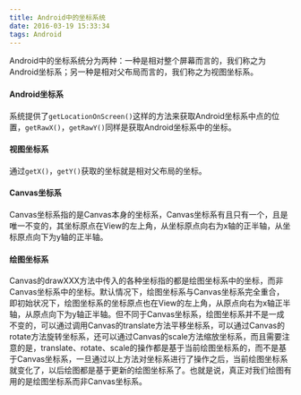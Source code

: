```yaml
---
title: Android中的坐标系统
date: 2016-03-19 15:33:34
tags: Android
---
```


Android中的坐标系统分为两种：一种是相对整个屏幕而言的，我们称之为Android坐标系；另一种是相对父布局而言的，我们称之为视图坐标系。
<!--more-->

#### Android坐标系
系统提供了`getLocationOnScreen()`这样的方法来获取Android坐标系中点的位置，`getRawX()`，`getRawY()`同样是获取Android坐标系中的坐标。

#### 视图坐标系
通过`getX()`，`getY()`获取的坐标就是相对父布局的坐标。

#### Canvas坐标系 
Canvas坐标系指的是Canvas本身的坐标系，Canvas坐标系有且只有一个，且是唯一不变的，其坐标原点在View的左上角，从坐标原点向右为x轴的正半轴，从坐标原点向下为y轴的正半轴。

#### 绘图坐标系 
Canvas的drawXXX方法中传入的各种坐标指的都是绘图坐标系中的坐标，而非Canvas坐标系中的坐标。默认情况下，绘图坐标系与Canvas坐标系完全重合，即初始状况下，绘图坐标系的坐标原点也在View的左上角，从原点向右为x轴正半轴，从原点向下为y轴正半轴。但不同于Canvas坐标系，绘图坐标系并不是一成不变的，可以通过调用Canvas的translate方法平移坐标系，可以通过Canvas的rotate方法旋转坐标系，还可以通过Canvas的scale方法缩放坐标系，而且需要注意的是，translate、rotate、scale的操作都是基于当前绘图坐标系的，而不是基于Canvas坐标系，一旦通过以上方法对坐标系进行了操作之后，当前绘图坐标系就变化了，以后绘图都是基于更新的绘图坐标系了。也就是说，真正对我们绘图有用的是绘图坐标系而非Canvas坐标系。
